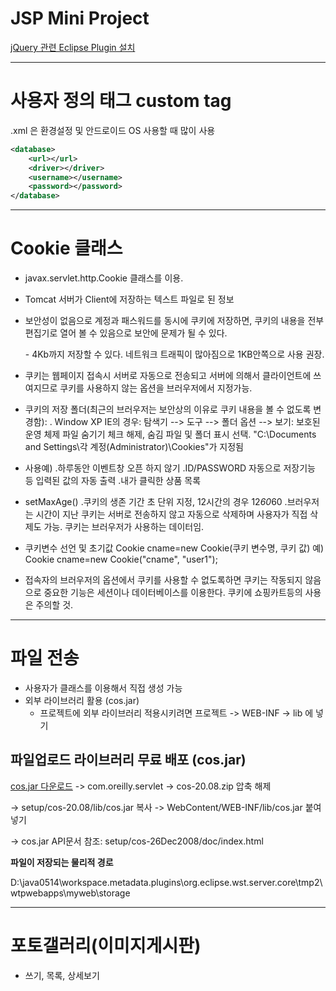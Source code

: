 # JSP Mini Project

[jQuery 관련 Eclipse Plugin 설치](http://handcoding.tistory.com/8)



------



# 사용자 정의 태그 custom tag

.xml 은 환경설정 및 안드로이드 OS 사용할 때 많이 사용



```xml
<database>
	<url></url>
    <driver></driver>
    <username></username>
    <password></password>
</database>
```



------



# Cookie 클래스

- javax.servlet.http.Cookie 클래스를 이용.

- Tomcat 서버가 Client에 저장하는 텍스트 파일로 된 정보

- 보안성이 없음으로 계정과 패스워드를 동시에 쿠키에 저장하면, 쿠키의 내용을 전부 편집기로
    열어 볼 수 있음으로 보안에 문제가 될 수 있다.

  \- 4Kb까지 저장할 수 있다. 네트워크 트래픽이 많아짐으로  1KB안쪽으로 사용 권장.

- 쿠키는 웹페이지 접속시 서버로 자동으로 전송되고 서버에 의해서 클라이언트에 쓰여지므로
    쿠키를 사용하지 않는 옵션을 브러우저에서 지정가능.
   
- 쿠키의 저장 폴더(최근의 브러우저는 보안상의 이유로 쿠키 내용을 볼 수 없도록 변경함):
     . Window XP IE의 경우: 탐색기 --> 도구 --> 폴더 옵션 --> 보기:
         보호된 운영 체제 파일 숨기기 체크 해제, 숨김 파일 및 폴더 표시 선택. 
         "C:\Documents and Settings\각 계정(Administrator)\Cookies"가 지정됨

- 사용예)
     .하루동안 이벤트창 오픈 하지 않기
     .ID/PASSWORD 자동으로 저장기능 등 입력된 값의 자동 출력
     .내가 클릭한 상품 목록

- setMaxAge()
    .쿠키의 생존 기간 초 단위 지정, 12시간의 경우 12*60*60
    .브러우저는 시간이 지난 쿠키는 서버로 전송하지 않고 자동으로 삭제하며
     사용자가 직접 삭제도 가능. 쿠키는 브러우저가 사용하는 데이터임.

- 쿠키변수 선언 및 초기값
     Cookie cname=new Cookie(쿠키 변수명, 쿠키 값)
      예) Cookie cname=new Cookie("cname", "user1");

- 접속자의 브러우저의 옵션에서 쿠키를 사용할 수 없도록하면 쿠키는 작동되지 않음으로
    중요한 기능은 세션이나 데이터베이스를 이용한다.
    쿠키에 쇼핑카트등의 사용은 주의할 것.



------



# 파일 전송

- 사용자가 클래스를 이용해서 직접 생성 가능
- 외부 라이브러리 활용 (cos.jar)
  - 프로젝트에 외부 라이브러리 적용시키려면 프로젝트 -> WEB-INF -> lib 에 넣기





## 파일업로드 라이브러리 무료 배포 (cos.jar)

[cos.jar 다운로드](http://www.servlets.com/) -> com.oreilly.servlet -> cos-20.08.zip 압축 해제 

-> setup/cos-20.08/lib/cos.jar 복사 -> WebContent/WEB-INF/lib/cos.jar 붙여넣기

-> cos.jar API문서 참조: setup/cos-26Dec2008/doc/index.html

**파일이 저장되는 물리적 경로**

D:\java0514\workspace\.metadata\.plugins\org.eclipse.wst.server.core\tmp2\wtpwebapps\myweb\storage





------



# 포토갤러리(이미지게시판)

- 쓰기, 목록, 상세보기
















